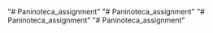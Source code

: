 "# Paninoteca_assignment" 
"# Paninoteca_assignment" 
"# Paninoteca_assignment" 
"# Paninoteca_assignment" 
